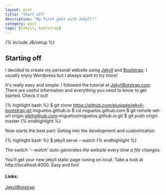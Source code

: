```yaml
---
layout: post
title: "Start off"
description: "My first post with Jekyll!"
category: post
tags: [jekyll, bootstrap]
---
```

{% include JB/setup %}

## Starting off 

I decided to create my personal website using [Jekyll](http://jekyllrb.com/) and [Bootstrap](http://getbootstrap.com/). I usually enjoy Wordpress but I always want to try more!

It's really easy and simple. I followed the tutorial at [JekyllBotstrap.com][JB]. There are useful information and everything you need to know to get started. Check it out!  

{% highlight bash %}
$ git clone https://github.com/plusjade/jekyll-bootstrap.git miguelos.github.io
$ cd miguelos.github.com
$ git remote set-url origin git@github.com:miguelos/miguelos.github.io.git
$ git push origin master
{% endhighlight %}

Now starts the best part: Geting into the development and customization.

{% highlight bash %}
$ jekyll serve --watch
{% endhighlight %}

*The switch '--watch' auto-generates the website every time a file changes.*

You'll get your new jekyll static page runing on local. Take a look at http://localhost:4000. Easy and fun!


#### Links:
[JekyllBotstrap][JB]

[JB]: http://jekyllbootstrap.com/